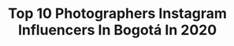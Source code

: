 ---
title: Top 10 Photographers Instagram Influencers In Bogotá In 2020
description: >-
  Find top photographers Instagram influencers in Bogotá in 2020. Most popular hashtags: #photographer #bogota #travel #picoftheday.
platform: Instagram
profiles:
  - username: "mattarteaga"
    fullname: >-
      Matt Arteaga
    location: "Colombia"
    followers: 10576
    engagement: 1079
    commentsToLikes: 0.067693
    id: ck0vy4jjy27lt0i19k7skadnm
    verified: false
    hashtags: "#topnine2019, #jordhammondffa, #stayinsideffa, #dronefromhomeffa"
  - username: "enrique_penha"
    fullname: >-
      enrique peña estudio
    location: "Colombia"
    followers: 3961
    engagement: 1036
    commentsToLikes: 0.126550
    id: ck5zkdylfjaz10i141ir9dcwg
    verified: false
    hashtags: "#capture, #glossy, #abuhayeh, #godox"
  - username: "elianadiosa"
    fullname: >-
      Ɛℓιαηα Ɗισѕα✌🌻💞
    location: "Colombia"
    followers: 19572
    engagement: 428
    commentsToLikes: 0.031236
    id: ck55lt4112d2p0i117lndpnlq
    verified: false
    hashtags: "#milktistle, #work, #friend, #workout"
  - username: "davidvisuals_ph"
    fullname: >-
      David Pinilla
    location: "Colombia"
    followers: 37964
    engagement: 847
    commentsToLikes: 0.111113
    id: ck5hmy57bmuih0i11uont2ws2
    verified: false
    hashtags: "#sonyimages, #igpodium, #ftwotw, #ftmedd"
  - username: "jnietom6"
    fullname: >-
      Juliana Nieto Montés
    location: "Colombia"
    followers: 7416
    engagement: 1868
    commentsToLikes: 0.023716
    id: ck6u8ai7cqer00j71igua72fy
    verified: false
    hashtags: "#fotografia, #blancoynegrofotografia, #cuarentena"
  - username: "lauramooora"
    fullname: >-
      Laura Mora
    location: "Colombia"
    followers: 5246
    engagement: 600
    commentsToLikes: 0.023525
    id: ck9wfz23yr5hs0j78jcmcri6g
    verified: false
    hashtags: "#polaroidphoto, #fotosencasa, #post, #girlswholift"
  - username: "edwardvargas_17"
    fullname: >-
      E D W A R D  V A R G A S +++
    location: "Colombia"
    followers: 65943
    engagement: 203
    commentsToLikes: 0.016704
    id: ck5c227gfwee10i11j8xda461
    verified: false
    hashtags: "#picoftheday, #cute, #holiday, #kingboxpremium"
  - username: "sebastiandido"
    fullname: >-
      Sebastian Di Domenico
    location: "Colombia"
    followers: 10392
    engagement: 1164
    commentsToLikes: 0.014598
    id: ck55p6rkf9xhr0i11xppogh26
    verified: false
    hashtags: "#eagle, #bear, #salamander, #mindo"
  - username: "21pics__"
    fullname: >-
      Alejo lezcano
    location: "Colombia"
    followers: 6535
    engagement: 772
    commentsToLikes: 0.066663
    id: ck9wd0h92di2m0j78aqszh02r
    verified: false
    hashtags: "#fotos, #ocfffaediting, #creador, #bogotaastyle"
  - username: "fabioarboleda"
    fullname: >-
      FABIO ARBOLEDA L⚡️
    location: "Colombia"
    followers: 34008
    engagement: 410
    commentsToLikes: 0.046611
    id: ck6tuwi1jithm0j71puf9ijn1
    verified: false
    hashtags: "#vs, #nike, #jiujitsulife, #dsr2019"
---